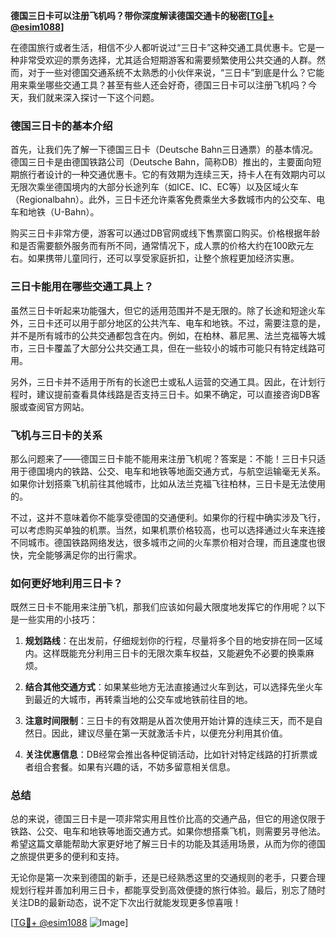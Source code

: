 **德国三日卡可以注册飞机吗？带你深度解读德国交通卡的秘密[[TG💪+ @esim1088](https://t.me/s/esim1088)]**

在德国旅行或者生活，相信不少人都听说过“三日卡”这种交通工具优惠卡。它是一种非常受欢迎的票务选择，尤其适合短期游客和需要频繁使用公共交通的人群。然而，对于一些对德国交通系统不太熟悉的小伙伴来说，“三日卡”到底是什么？它能用来乘坐哪些交通工具？甚至有些人还会好奇，德国三日卡可以注册飞机吗？今天，我们就来深入探讨一下这个问题。

### 德国三日卡的基本介绍

首先，让我们先了解一下德国三日卡（Deutsche Bahn三日通票）的基本情况。德国三日卡是由德国铁路公司（Deutsche Bahn，简称DB）推出的，主要面向短期旅行者设计的一种交通优惠卡。它的有效期为连续三天，持卡人在有效期内可以无限次乘坐德国境内的大部分长途列车（如ICE、IC、EC等）以及区域火车（Regionalbahn）。此外，三日卡还允许乘客免费乘坐大多数城市内的公交车、电车和地铁（U-Bahn）。

购买三日卡非常方便，游客可以通过DB官网或线下售票窗口购买。价格根据年龄和是否需要额外服务而有所不同，通常情况下，成人票的价格大约在100欧元左右。如果携带儿童同行，还可以享受家庭折扣，让整个旅程更加经济实惠。

### 三日卡能用在哪些交通工具上？

虽然三日卡听起来功能强大，但它的适用范围并不是无限的。除了长途和短途火车外，三日卡还可以用于部分地区的公共汽车、电车和地铁。不过，需要注意的是，并不是所有城市的公共交通都包含在内。例如，在柏林、慕尼黑、法兰克福等大城市，三日卡覆盖了大部分公共交通工具，但在一些较小的城市可能只有特定线路可用。

另外，三日卡并不适用于所有的长途巴士或私人运营的交通工具。因此，在计划行程时，建议提前查看具体线路是否支持三日卡。如果不确定，可以直接咨询DB客服或查阅官方网站。

### 飞机与三日卡的关系

那么问题来了——德国三日卡能不能用来注册飞机呢？答案是：不能！三日卡只适用于德国境内的铁路、公交、电车和地铁等地面交通方式，与航空运输毫无关系。如果你计划搭乘飞机前往其他城市，比如从法兰克福飞往柏林，三日卡是无法使用的。

不过，这并不意味着你不能享受德国的交通便利。如果你的行程中确实涉及飞行，可以考虑购买单独的机票。当然，如果机票价格较高，也可以选择通过火车来连接不同城市。德国铁路网络发达，很多城市之间的火车票价相对合理，而且速度也很快，完全能够满足你的出行需求。

### 如何更好地利用三日卡？

既然三日卡不能用来注册飞机，那我们应该如何最大限度地发挥它的作用呢？以下是一些实用的小技巧：

1. **规划路线**：在出发前，仔细规划你的行程，尽量将多个目的地安排在同一区域内。这样既能充分利用三日卡的无限次乘车权益，又能避免不必要的换乘麻烦。
   
2. **结合其他交通方式**：如果某些地方无法直接通过火车到达，可以选择先坐火车到最近的大城市，再转乘当地的公交车或地铁前往目的地。

3. **注意时间限制**：三日卡的有效期是从首次使用开始计算的连续三天，而不是自然日。因此，建议尽量在第一天就激活卡片，以便充分利用其价值。

4. **关注优惠信息**：DB经常会推出各种促销活动，比如针对特定线路的打折票或者组合套餐。如果有兴趣的话，不妨多留意相关信息。

### 总结

总的来说，德国三日卡是一项非常实用且性价比高的交通产品，但它的用途仅限于铁路、公交、电车和地铁等地面交通方式。如果你想搭乘飞机，则需要另寻他法。希望这篇文章能帮助大家更好地了解三日卡的功能及其适用场景，从而为你的德国之旅提供更多的便利和支持。

无论你是第一次来到德国的新手，还是已经熟悉这里的交通规则的老手，只要合理规划行程并善加利用三日卡，都能享受到高效便捷的旅行体验。最后，别忘了随时关注DB的最新动态，说不定下次出行就能发现更多惊喜哦！

[[TG💪+ @esim1088](https://t.me/s/esim1088) ![Image](https://i.postimg.cc/4NQfJmqS/Snipaste-2025-05-13-00-14-12.png)]